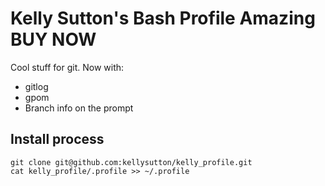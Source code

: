 # Kelly Sutton's Bash Profile Amazing BUY NOW

Cool stuff for git. Now with:

* gitlog
* gpom
* Branch info on the prompt

## Install process

    git clone git@github.com:kellysutton/kelly_profile.git
    cat kelly_profile/.profile >> ~/.profile
